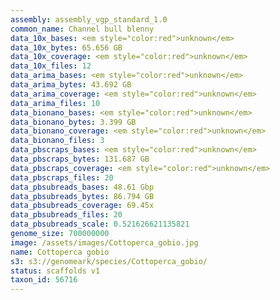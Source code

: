 ```yaml
---
assembly: assembly_vgp_standard_1.0
common_name: Channel bull blenny
data_10x_bases: <em style="color:red">unknown</em>
data_10x_bytes: 65.656 GB
data_10x_coverage: <em style="color:red">unknown</em>
data_10x_files: 12
data_arima_bases: <em style="color:red">unknown</em>
data_arima_bytes: 43.692 GB
data_arima_coverage: <em style="color:red">unknown</em>
data_arima_files: 10
data_bionano_bases: <em style="color:red">unknown</em>
data_bionano_bytes: 3.399 GB
data_bionano_coverage: <em style="color:red">unknown</em>
data_bionano_files: 3
data_pbscraps_bases: <em style="color:red">unknown</em>
data_pbscraps_bytes: 131.687 GB
data_pbscraps_coverage: <em style="color:red">unknown</em>
data_pbscraps_files: 20
data_pbsubreads_bases: 48.61 Gbp
data_pbsubreads_bytes: 86.794 GB
data_pbsubreads_coverage: 69.45x
data_pbsubreads_files: 20
data_pbsubreads_scale: 0.521626621135821
genome_size: 700000000
image: /assets/images/Cottoperca_gobio.jpg
name: Cottoperca gobio
s3: s3://genomeark/species/Cottoperca_gobio/
status: scaffolds v1
taxon_id: 56716
---
```

